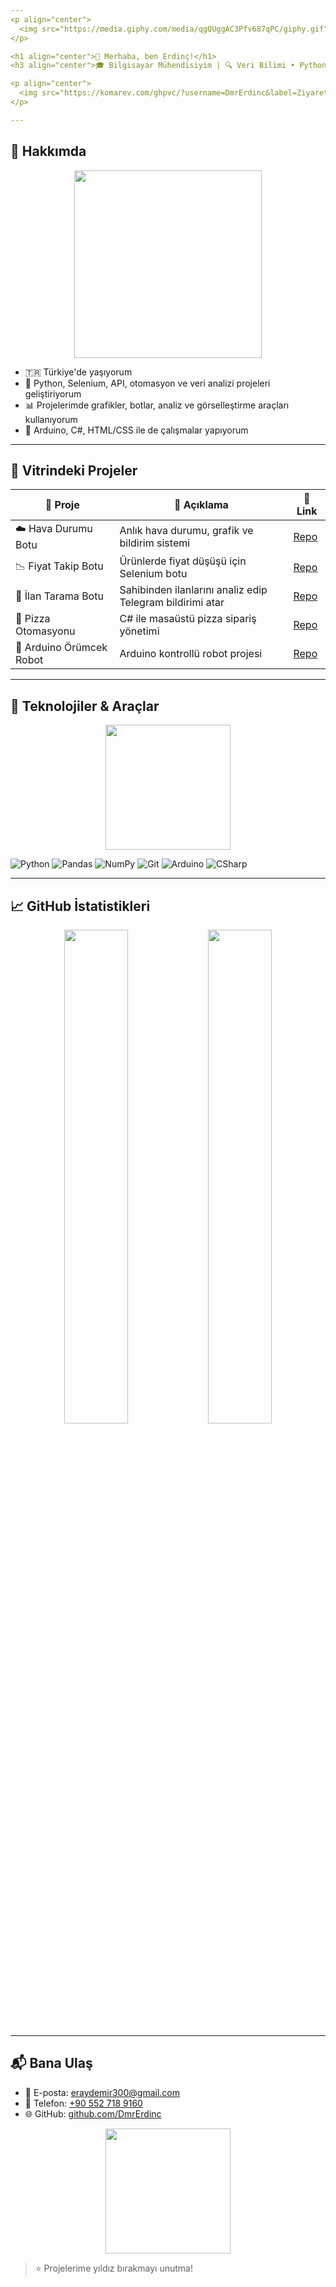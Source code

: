 ```yaml
---
<p align="center">
  <img src="https://media.giphy.com/media/qgQUggAC3Pfv687qPC/giphy.gif" width="400" alt="Welcome Banner">
</p>

<h1 align="center">👋 Merhaba, ben Erdinç!</h1>
<h3 align="center">🎓 Bilgisayar Mühendisiyim | 🔍 Veri Bilimi • Python • Otomasyon</h3>

<p align="center">
  <img src="https://komarev.com/ghpvc/?username=DmrErdinc&label=Ziyaretçi+Sayısı&color=0e75b6&style=flat" alt="Ziyaretçi Sayısı" />
</p>

---
```


## 🚀 Hakkımda

<p align="center">
  <img src="https://media.giphy.com/media/L8K62iTDkzGX6/giphy.gif" width="300" />
</p>

- 🇹🇷 Türkiye'de yaşıyorum
- 🤖 Python, Selenium, API, otomasyon ve veri analizi projeleri geliştiriyorum
- 📊 Projelerimde grafikler, botlar, analiz ve görselleştirme araçları kullanıyorum
- 🔧 Arduino, C#, HTML/CSS ile de çalışmalar yapıyorum

---

## 📂 Vitrindeki Projeler

| 📁 Proje | 📄 Açıklama | 🔗 Link |
|---------|-------------|--------|
| ☁️ Hava Durumu Botu | Anlık hava durumu, grafik ve bildirim sistemi | [Repo](https://github.com/DmrErdinc/Python-Hava-Durumu-Veri-Bilimi) |
| 📉 Fiyat Takip Botu | Ürünlerde fiyat düşüşü için Selenium botu | [Repo](https://github.com/DmrErdinc/fiyat-takip-botu-Selenium) |
| 📣 İlan Tarama Botu | Sahibinden ilanlarını analiz edip Telegram bildirimi atar | [Repo](https://github.com/DmrErdinc/ilan-Tarama-Botu-Selenium) |
| 🍕 Pizza Otomasyonu | C# ile masaüstü pizza sipariş yönetimi | [Repo](https://github.com/DmrErdinc/PizzaSiparis-Otomasyonu-C-FORM) |
| 🤖 Arduino Örümcek Robot | Arduino kontrollü robot projesi | [Repo](https://github.com/DmrErdinc/Arduino-r-mcek-Robot) |

---

## 🧰 Teknolojiler & Araçlar

<p align="center">
  <img src="https://media.giphy.com/media/IdWv8sYfKsi9W/giphy.gif" width="200" />
</p>

![Python](https://img.shields.io/badge/-Python-000?style=flat-square&logo=python)
![Pandas](https://img.shields.io/badge/-Pandas-000?style=flat-square&logo=pandas)
![NumPy](https://img.shields.io/badge/-NumPy-000?style=flat-square&logo=numpy)
![Git](https://img.shields.io/badge/-Git-000?style=flat-square&logo=git)
![Arduino](https://img.shields.io/badge/-Arduino-000?style=flat-square&logo=arduino)
![CSharp](https://img.shields.io/badge/-C%23-000?style=flat-square&logo=c-sharp)

---

## 📈 GitHub İstatistikleri

<p align="center">
  <img src="https://github-readme-stats.vercel.app/api?username=DmrErdinc&show_icons=true&theme=tokyonight" width="45%" />
  <img src="https://github-readme-stats.vercel.app/api/top-langs/?username=DmrErdinc&layout=compact&theme=tokyonight" width="45%" />
</p>

---

## 📬 Bana Ulaş

- 📧 E-posta: [eraydemir300@gmail.com](mailto:eraydemir300@gmail.com)
- 📱 Telefon: [+90 552 718 9160](tel:+905527189160)
- 🌐 GitHub: [github.com/DmrErdinc](https://github.com/DmrErdinc)

<p align="center">
  <img src="https://media.giphy.com/media/RbDKaczqWovIugyJmW/giphy.gif" width="200" />
</p>

> ⭐ Projelerime yıldız bırakmayı unutma!
